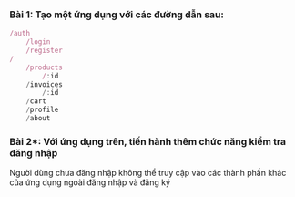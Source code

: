 ### Bài 1: Tạo một ứng dụng với các đường dẫn sau:

```jsx
/auth
	/login
	/register
/
	/products
		/:id
	/invoices
		/:id
	/cart
	/profile
	/about
```

### Bài 2\*: Với ứng dụng trên, tiến hành thêm chức năng kiểm tra đăng nhập

Người dùng chưa đăng nhập không thể truy cập vào các thành phần khác của ứng dụng ngoài đăng nhập và đăng ký
